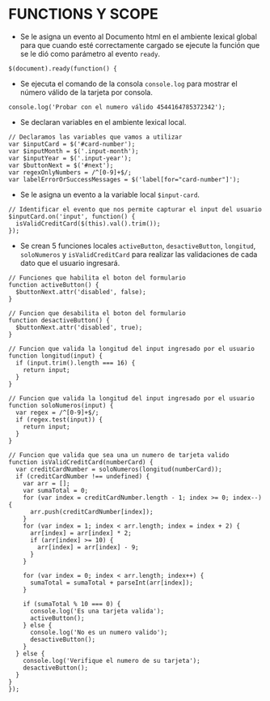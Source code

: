 # FUNCTIONS Y SCOPE

* Se le asigna un evento al Documento html en el ambiente lexical global para que cuando esté 
  correctamente cargado se ejecute la función que se le dió como parámetro al evento `ready`.
  
~~~
$(document).ready(function() {
~~~

  * Se ejecuta el comando de la consola `console.log` para mostrar el número válido de la tarjeta por consola.
  
  ~~~
  console.log('Probar con el numero válido 4544164785372342');      
  ~~~
  
  * Se declaran variables en el ambiente lexical local.
  
  ~~~
  // Declaramos las variables que vamos a utilizar
  var $inputCard = $('#card-number');
  var $inputMonth = $('.input-month');
  var $inputYear = $('.input-year');
  var $buttonNext = $('#next');
  var regexOnlyNumbers = /^[0-9]+$/;
  var labelErrorOrSuccessMessages = $('label[for="card-number"]');
  ~~~  
  
  * Se le asigna un evento a la variable local `$input-card`.
  
  ~~~ 
  // Identificar el evento que nos permite capturar el input del usuario
  $inputCard.on('input', function() {
    isValidCreditCard($(this).val().trim());
  });
  ~~~ 
  
  * Se crean 5 funciones locales `activeButton`, `desactiveButton`, `longitud`, `soloNumeros` y `isValidCreditCard`
    para realizar las validaciones de cada dato que el usuario ingresará.
  
  ~~~ 
  // Funciones que habilita el boton del formulario
  function activeButton() {
    $buttonNext.attr('disabled', false);
  } 
 
  // Funcion que desabilita el boton del formulario
  function desactiveButton() {  
    $buttonNext.attr('disabled', true);
  } 

  // Funcion que valida la longitud del input ingresado por el usuario
  function longitud(input) {
    if (input.trim().length === 16) {
      return input;
    }
  }
  
  // Funcion que valida la longitud del input ingresado por el usuario
  function soloNumeros(input) {
    var regex = /^[0-9]+$/;
    if (regex.test(input)) {
      return input;
    }
  }
 
  // Funcion que valida que sea una un numero de tarjeta valido   
  function isValidCreditCard(numberCard) {
    var creditCardNumber = soloNumeros(longitud(numberCard));
    if (creditCardNumber !== undefined) {
      var arr = [];
      var sumaTotal = 0;
      for (var index = creditCardNumber.length - 1; index >= 0; index--) {
        arr.push(creditCardNumber[index]);
      }
      for (var index = 1; index < arr.length; index = index + 2) {
        arr[index] = arr[index] * 2;
        if (arr[index] >= 10) {
          arr[index] = arr[index] - 9;
        }    
      }
     
      for (var index = 0; index < arr.length; index++) {
        sumaTotal = sumaTotal + parseInt(arr[index]);
      }
     
      if (sumaTotal % 10 === 0) {
        console.log('Es una tarjeta valida');
        activeButton();
      } else {
        console.log('No es un numero valido');
        desactiveButton();
      }
    } else {
      console.log('Verifique el numero de su tarjeta'); 
      desactiveButton();  
    }
  }
});
~~~ 
